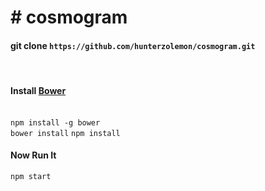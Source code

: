 <h1># cosmogram</h1>

<h4>git clone <code>https://github.com/hunterzolemon/cosmogram.git</code></h4><br>
<h4>Install  <a href="https://bower.io">Bower</a></h4><br>
<code>npm install -g bower</code><br>
<code>bower install</code>
<code>npm install</code>
<h4>Now Run It</h4>
<code>npm start</code>
